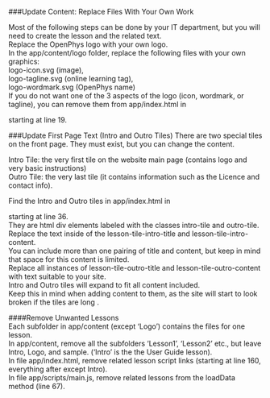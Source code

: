 ###Update Content: Replace Files With Your Own Work

Most of the following steps can be done by your IT department, 
but you will need to create the lesson and the related text.  
Replace the OpenPhys logo with your own logo.  
In the app/content/logo folder, replace the following files with your own graphics:  
logo-icon.svg (image),  
logo-tagline.svg (online learning tag),  
logo-wordmark.svg (OpenPhys name)  
If you do not want one of the 3 aspects of the logo (icon, wordmark, or tagline),
 you can remove them from app/index.html in <div class=”logo”> starting at line 19.  

###Update First Page Text (Intro and Outro Tiles)
There are two special tiles on the front page. They must exist, but you can change the content. 

Intro Tile: the very first tile on the website main page (contains logo and very basic instructions)  
Outro Tile: the very last tile (it contains information such as the Licence and contact info). 

Find the Intro and Outro tiles in app/index.html in <div class=”lesson-view-container”> starting at line 36.  
They are html div elements labeled with the classes intro-tile and outro-tile.  
Replace the text inside of the lesson-tile-intro-title and lesson-tile-intro-content.  
You can include more than one pairing of title and content, but keep in mind that space for this content is
 limited.  
Replace all instances of lesson-tile-outro-title and lesson-tile-outro-content with text suitable to your site.   
Intro and Outro tiles will expand to fit all content included.  
Keep this in mind when adding content to them, as the site will start to look broken if the tiles are long  .

####Remove Unwanted Lessons   
Each subfolder in app/content (except ‘Logo’) contains the files for one lesson.  
In app/content, remove all the subfolders ‘Lesson1’, ‘Lesson2’ etc.,
 but leave Intro, Logo, and sample. (‘Intro’ is the the User Guide lesson).  
In file app/index.html, remove related lesson script links (starting at line 160, everything 
after <!-- Content--> except Intro).  
In file app/scripts/main.js, remove related lessons from the loadData method (line 67).  